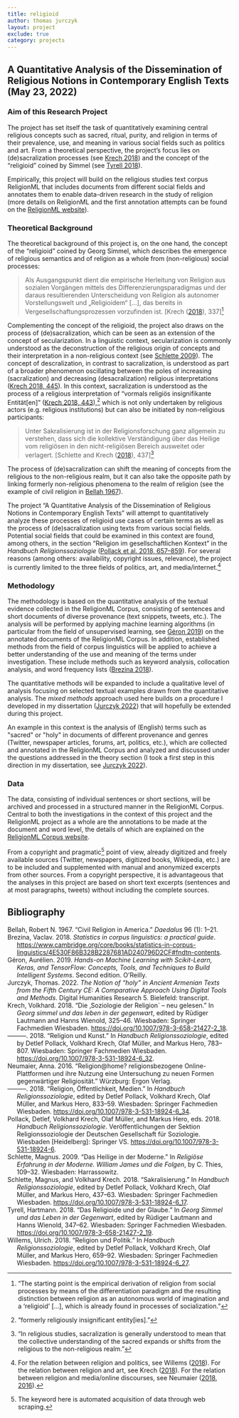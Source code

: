 ```yaml
---
title: religioid
author: thomas jurczyk
layout: project
exclude: true
category: projects
---
```


<h2
id="a-quantitative-analysis-of-the-dissemination-of-religious-notions-in-contemporary-english-texts">A
Quantitative Analysis of the Dissemination of Religious Notions in
Contemporary English Texts (May 23, 2022)</h2>
<h3 id="aim-of-this-research-project">Aim of this Research Project</h3>
<p>The project has set itself the task of quantitatively examining
central religious concepts such as sacred, ritual, purity, and religion
in terms of their prevalence, use, and meaning in various social fields
such as politics and art. From a theoretical perspective, the project’s
focus lies on (de)sacralization processes <span class="citation"
data-cites="krech_soziologie_2018">(see <a
href="#ref-krech_soziologie_2018" role="doc-biblioref">Krech
2018</a>)</span> and the concept of the “religioid” coined by Simmel
<span class="citation" data-cites="tyrell_religioide_2018">(see <a
href="#ref-tyrell_religioide_2018" role="doc-biblioref">Tyrell
2018</a>)</span>.</p>
<p>Empirically, this project will build on the religious studies text
corpus ReligionML that includes documents from different social fields
and annotates them to enable data-driven research in the study of
religion (more details on ReligionML and the first annotation attempts
can be found on the <a
href="https://thomjur.github.io/home_page/projects/religionml.html">ReligionML
website</a>).</p>
<h3 id="theoretical-background">Theoretical Background</h3>
<p>The theoretical background of this project is, on the one hand, the
concept of the “religioid” coined by Georg Simmel, which describes the
emergence of religious semantics and of religion as a whole from
(non-religious) social processes:</p>
<blockquote>
<p>Als Ausgangspunkt dient die empirische Herleitung von Religion aus
sozialen Vorgängen mittels des Differenzierungsparadigmas und der daraus
resultierenden Unterscheidung von Religion als autonomer
Vorstellungswelt und „Religioidem“ […], das bereits in
Vergesellschaftungsprozessen vorzufinden ist. [<span class="citation"
data-cites="krech_soziologie_2018">Krech (<a
href="#ref-krech_soziologie_2018" role="doc-biblioref">2018</a>)</span>,
337]<a href="#fn1" class="footnote-ref" id="fnref1"
role="doc-noteref"><sup>1</sup></a></p>
</blockquote>
<p>Complementing the concept of the religioid, the project also draws on
the process of (de)sacralization, which can be seen as an extension of
the concept of secularization. In a linguistic context, secularization
is commonly understood as the deconstruction of the religious origin of
concepts and their interpretation in a non-religious context <span
class="citation" data-cites="schlette_heilige_2009">(see <a
href="#ref-schlette_heilige_2009" role="doc-biblioref">Schlette
2009</a>)</span>. The concept of descralization, in contrast to
sacralization, is understood as part of a broader phenomenon oscillating
between the poles of increasing (sacralization) and decreasing
(desacralization) religious interpretations <span class="citation"
data-cites="krech_soziologie_2018">(<a href="#ref-krech_soziologie_2018"
role="doc-biblioref">Krech 2018, 445</a>)</span>. In this context,
sacralization is understood as the process of a religious interpretation
of “vormals religiös insignifikante Entität[en]” <span class="citation"
data-cites="krech_soziologie_2018">(<a href="#ref-krech_soziologie_2018"
role="doc-biblioref">Krech 2018, 443</a>)</span>,<a href="#fn2"
class="footnote-ref" id="fnref2" role="doc-noteref"><sup>2</sup></a>
which is not only undertaken by religious actors (e.g. religious
institutions) but can also be initiated by non-religious
participants:</p>
<blockquote>
<p>Unter Sakralisierung ist in der Religionsforschung ganz allgemein zu
verstehen, dass sich die kollektive Verständigung über das Heilige vom
religiösen in den nicht-religiösen Bereich ausweitet oder verlagert.
[<span class="citation"
data-cites="schlette_sakralisierung_2018">Schlette and Krech (<a
href="#ref-schlette_sakralisierung_2018"
role="doc-biblioref">2018</a>)</span>, 437]<a href="#fn3"
class="footnote-ref" id="fnref3" role="doc-noteref"><sup>3</sup></a></p>
</blockquote>
<p>The process of (de)sacralization can shift the meaning of concepts
from the religious to the non-religious realm, but it can also take the
opposite path by linking formerly non-religious phenomena to the realm
of religion <span class="citation" data-cites="bellah_civil_1967">(see
the example of civil religion in <a href="#ref-bellah_civil_1967"
role="doc-biblioref">Bellah 1967</a>)</span>.</p>
<p>The project “A Quantitative Analysis of the Dissemination of
Religious Notions in Contemporary English Texts” will attempt to
quantitatively analyze these processes of religioid use cases of certain
terms as well as the process of (de)sacralization using texts from
various social fields. Potential social fields that could be examined in
this context are found, among others, in the section “Religion im
gesellschaftlichen Kontext” in the <em>Handbuch Religionssoziologie</em>
<span class="citation" data-cites="pollack_handbuch_2018">(<a
href="#ref-pollack_handbuch_2018" role="doc-biblioref">Pollack et al.
2018, 657–859</a>)</span>. For several reasons (among others:
availability, copyright issues, relevance), the project is currently
limited to the three fields of politics, art, and media/internet.<a
href="#fn4" class="footnote-ref" id="fnref4"
role="doc-noteref"><sup>4</sup></a></p>
<h3 id="methodology">Methodology</h3>
<p>The methodology is based on the quantitative analysis of the textual
evidence collected in the ReligionML Corpus, consisting of sentences and
short documents of diverse provenance (text snippets, tweets, etc.). The analysis will be performed by applying machine
learning algorithms <span class="citation"
data-cites="geron_handson_2019">(in particular from the field of
unsupervised learning, see <a href="#ref-geron_handson_2019"
role="doc-biblioref">Géron 2019</a>)</span> on the annotated documents
of the ReligionML Corpus. In addition, established methods from
the field of corpus linguistics will be applied to achieve a better
understanding of the use and meaning of the terms under investigation.
These include methods such as keyword analysis, collocation analysis,
and word frequency lists <span class="citation"
data-cites="brezina_statistics_2018b">(<a
href="#ref-brezina_statistics_2018b" role="doc-biblioref">Brezina
2018</a>)</span>.</p>
<p>The quantitative methods will be expanded to include a qualitative
level of analysis focusing on selected textual examples drawn from the
quantitative analysis. The <em>mixed methods</em> approach used here
builds on a procedure I developed in my dissertation <span
class="citation" data-cites="jurczyk_notion_2022a">(<a
href="#ref-jurczyk_notion_2022a" role="doc-biblioref">Jurczyk
2022</a>)</span> that will hopefully be extended during this
project.</p>
<p>An example in this context is the analysis of (English) terms such as
"sacred" or "holy" in documents of different provenance and genres
(Twitter, newspaper articles, forums, art, politics, etc.), which are
collected and annotated in the ReligionML Corpus and analyzed and
discussed under the questions addressed in the theory section <span
class="citation" data-cites="jurczyk_notion_2022a">(I took a first step
in this direction in my dissertation, see <a
href="#ref-jurczyk_notion_2022a" role="doc-biblioref">Jurczyk
2022</a>)</span>.</p>
<h3 id="data">Data</h3>
<p>The data, consisting of individual sentences or short sections, will
be archived and processed in a structured manner in the ReligionML
Corpus. Central to both the investigations in the context of this
project and the ReligionML project as a whole are the annotations to be
made at the document and word level, the details of which are explained
on the <a
href="https://thomjur.github.io/home_page/projects/religionml.html">ReligionML
Corpus website</a>.</p>
<p>From a copyright and pragmatic<a href="#fn5" class="footnote-ref"
id="fnref5" role="doc-noteref"><sup>5</sup></a> point of view, already
digitized and freely available sources (Twitter, newspapers, digitized
books, Wikipedia, etc.) are to be included and supplemented with manual
and anonymized excerpts from other sources. From a copyright
perspective, it is advantageous that the analyses in this project are
based on short text excerpts (sentences and at most paragraphs, tweets)
without including the complete sources.</p>
<h2 class="unnumbered" id="bibliography">Bibliography</h2>
<div id="refs" class="references csl-bib-body hanging-indent"
role="doc-bibliography">
<div id="ref-bellah_civil_1967" class="csl-entry"
role="doc-biblioentry">
Bellah, Robert N. 1967. <span>“Civil Religion in America.”</span>
<em>Daedalus</em> 96 (1): 1–21.
</div>
<div id="ref-brezina_statistics_2018b" class="csl-entry"
role="doc-biblioentry">
Brezina, Vaclav. 2018. <em>Statistics in corpus linguistics: a practical
guide</em>. <a
href="https://www.cambridge.org/core/books/statistics-in-corpus-linguistics/4E530F86B328B2287681AD240796D2CF#fndtn-contents">https://www.cambridge.org/core/books/statistics-in-corpus-linguistics/4E530F86B328B2287681AD240796D2CF#fndtn-contents</a>.
</div>
<div id="ref-geron_handson_2019" class="csl-entry"
role="doc-biblioentry">
Géron, Aurélien. 2019. <em>Hands-on Machine Learning with Scikit-Learn,
Keras, and TensorFlow: Concepts, Tools, and Techniques to Build
Intelligent Systems</em>. Second edition. O’Reilly.
</div>
<div id="ref-jurczyk_notion_2022a" class="csl-entry"
role="doc-biblioentry">
Jurczyk, Thomas. 2022. <em>The Notion of <span>“holy”</span> in Ancient
Armenian Texts from the Fifth Century CE: A Comparative Approach Using
Digital Tools and Methods</em>. Digital Humanities Research 5.
Bielefeld: transcript.
</div>
<div id="ref-krech_soziologie_2018" class="csl-entry"
role="doc-biblioentry">
Krech, Volkhard. 2018. <span>“Die ‚Soziologie der Religion` – neu
gelesen.”</span> In <em>Georg simmel und das leben in der
gegenwart</em>, edited by Rüdiger Lautmann and Hanns Wienold, 325–46.
Wiesbaden: Springer Fachmedien Wiesbaden. <a
href="https://doi.org/10.1007/978-3-658-21427-2_18">https://doi.org/10.1007/978-3-658-21427-2_18</a>.
</div>
<div id="ref-krech_religion_2018" class="csl-entry"
role="doc-biblioentry">
———. 2018. <span>“Religion und Kunst.”</span> In <em>Handbuch
Religionssoziologie</em>, edited by Detlef Pollack, Volkhard Krech, Olaf
Müller, and Markus Hero, 783–807. Wiesbaden: Springer Fachmedien
Wiesbaden. <a
href="https://doi.org/10.1007/978-3-531-18924-6_32">https://doi.org/10.1007/978-3-531-18924-6_32</a>.
</div>
<div id="ref-neumaier_religion_2016" class="csl-entry"
role="doc-biblioentry">
Neumaier, Anna. 2016. <span>“Religion@home? religionsbezogene
Online-Plattformen und ihre Nutzung eine Untersuchung zu neuen Formen
gegenwärtiger Religiosität.”</span> Würzburg: Ergon Verlag.
</div>
<div id="ref-neumaier_religion_2018" class="csl-entry"
role="doc-biblioentry">
———. 2018. <span>“Religion, Öffentlichkeit, Medien.”</span> In
<em>Handbuch Religionssoziologie</em>, edited by Detlef Pollack,
Volkhard Krech, Olaf Müller, and Markus Hero, 833–59. Wiesbaden:
Springer Fachmedien Wiesbaden. <a
href="https://doi.org/10.1007/978-3-531-18924-6_34">https://doi.org/10.1007/978-3-531-18924-6_34</a>.
</div>
<div id="ref-pollack_handbuch_2018" class="csl-entry"
role="doc-biblioentry">
Pollack, Detlef, Volkhard Krech, Olaf Müller, and Markus Hero, eds.
2018. <em>Handbuch Religionssoziologie</em>. Veröffentlichungen der
Sektion Religionssoziologie der Deutschen Gesellschaft für Soziologie.
Wiesbaden [Heidelberg]: Springer VS. <a
href="https://doi.org/10.1007/978-3-531-18924-6">https://doi.org/10.1007/978-3-531-18924-6</a>.
</div>
<div id="ref-schlette_heilige_2009" class="csl-entry"
role="doc-biblioentry">
Schlette, Magnus. 2009. <span>“Das Heilige in der Moderne.”</span> In
<em>Religiöse Erfahrung in der Moderne. William James und die
Folgen</em>, by C. Thies, 109–32. Wiesbaden: Harrassowitz.
</div>
<div id="ref-schlette_sakralisierung_2018" class="csl-entry"
role="doc-biblioentry">
Schlette, Magnus, and Volkhard Krech. 2018.
<span>“Sakralisierung.”</span> In <em>Handbuch Religionssoziologie</em>,
edited by Detlef Pollack, Volkhard Krech, Olaf Müller, and Markus Hero,
437–63. Wiesbaden: Springer Fachmedien Wiesbaden. <a
href="https://doi.org/10.1007/978-3-531-18924-6_17">https://doi.org/10.1007/978-3-531-18924-6_17</a>.
</div>
<div id="ref-tyrell_religioide_2018" class="csl-entry"
role="doc-biblioentry">
Tyrell, Hartmann. 2018. <span>“Das Religioide und der Glaube.”</span> In
<em>Georg Simmel und das Leben in der Gegenwart</em>, edited by Rüdiger
Lautmann and Hanns Wienold, 347–62. Wiesbaden: Springer Fachmedien
Wiesbaden. <a
href="https://doi.org/10.1007/978-3-658-21427-2_19">https://doi.org/10.1007/978-3-658-21427-2_19</a>.
</div>
<div id="ref-willems_religion_2018" class="csl-entry"
role="doc-biblioentry">
Willems, Ulrich. 2018. <span>“Religion und Politik.”</span> In
<em>Handbuch Religionssoziologie</em>, edited by Detlef Pollack,
Volkhard Krech, Olaf Müller, and Markus Hero, 659–92. Wiesbaden:
Springer Fachmedien Wiesbaden. <a
href="https://doi.org/10.1007/978-3-531-18924-6_27">https://doi.org/10.1007/978-3-531-18924-6_27</a>.
</div>
</div>
<section class="footnotes footnotes-end-of-document"
role="doc-endnotes">
<hr />
<ol>
<li id="fn1" role="doc-endnote"><p>“The starting point is the empirical
derivation of religion from social processes by means of the
differentiation paradigm and the resulting distinction between religion
as an autonomous world of imagination and a ‘religioid’ [...], which is
already found in processes of socialization.”<a href="#fnref1"
class="footnote-back" role="doc-backlink">↩︎</a></p></li>
<li id="fn2" role="doc-endnote"><p>“formerly religiously insignificant
entity[ies].”<a href="#fnref2" class="footnote-back"
role="doc-backlink">↩︎</a></p></li>
<li id="fn3" role="doc-endnote"><p>“In religious studies, sacralization
is generally understood to mean that the collective understanding of the
sacred expands or shifts from the religious to the non-religious
realm.”<a href="#fnref3" class="footnote-back"
role="doc-backlink">↩︎</a></p></li>
<li id="fn4" role="doc-endnote"><p>For the relation between religion and
politics, see Willems <span class="citation"
data-cites="willems_religion_2018">(<a href="#ref-willems_religion_2018"
role="doc-biblioref">2018</a>)</span>. For the relation between religion
and art, see Krech <span class="citation"
data-cites="krech_religion_2018">(<a href="#ref-krech_religion_2018"
role="doc-biblioref">2018</a>)</span>. For the relation between religion
and media/online discourses, see Neumaier <span class="citation"
data-cites="neumaier_religion_2018 neumaier_religion_2016">(<a
href="#ref-neumaier_religion_2018" role="doc-biblioref">2018</a>, <a
href="#ref-neumaier_religion_2016"
role="doc-biblioref">2016</a>)</span>.<a href="#fnref4"
class="footnote-back" role="doc-backlink">↩︎</a></p></li>
<li id="fn5" role="doc-endnote"><p>The keyword here is automated
acquisition of data through web scraping.<a href="#fnref5"
class="footnote-back" role="doc-backlink">↩︎</a></p></li>
</ol>
</section>
